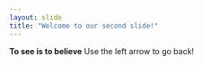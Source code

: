 ```yaml
---
layout: slide
title: "Welcome to our second slide!"
---
```

**To see is to believe**
Use the left arrow to go back!
